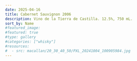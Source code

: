 ```yaml
---
date: 2025-04-16
title: Cabernet Sauvignon 2006
description: Vino de la Tierra de Castilla. 12.5%, 750 mL.
sort_by: Name
#featured_image: 
#featured: true
#type: gallery
#categories: ["whisky"]
#resources:
#  - src: macallan/20_30_40_50/PXL_20241004_100905984.jpg
---
```


